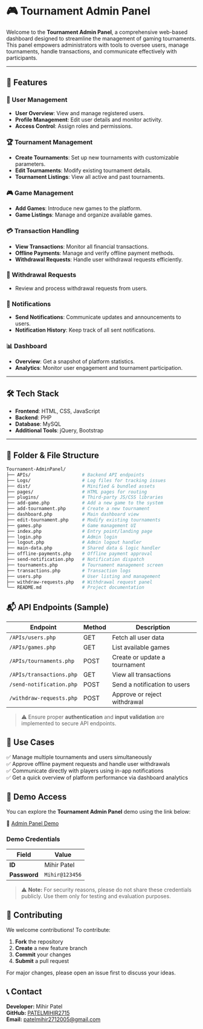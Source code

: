 # 🎮 Tournament Admin Panel

Welcome to the **Tournament Admin Panel**, a comprehensive web-based dashboard designed to streamline the management of gaming tournaments. This panel empowers administrators with tools to oversee users, manage tournaments, handle transactions, and communicate effectively with participants.

---

## 🚀 Features

### 👥 User Management
- **User Overview**: View and manage registered users.
- **Profile Management**: Edit user details and monitor activity.
- **Access Control**: Assign roles and permissions.

### 🏆 Tournament Management
- **Create Tournaments**: Set up new tournaments with customizable parameters.
- **Edit Tournaments**: Modify existing tournament details.
- **Tournament Listings**: View all active and past tournaments.

### 🎮 Game Management
- **Add Games**: Introduce new games to the platform.
- **Game Listings**: Manage and organize available games.

### 💳 Transaction Handling
- **View Transactions**: Monitor all financial transactions.
- **Offline Payments**: Manage and verify offline payment methods.
- **Withdrawal Requests**: Handle user withdrawal requests efficiently.

### 🧾 Withdrawal Requests
- Review and process withdrawal requests from users.

### 📢 Notifications
- **Send Notifications**: Communicate updates and announcements to users.
- **Notification History**: Keep track of all sent notifications.

### 📊 Dashboard
- **Overview**: Get a snapshot of platform statistics.
- **Analytics**: Monitor user engagement and tournament participation.

---

## 🛠️ Tech Stack

- **Frontend**: HTML, CSS, JavaScript
- **Backend**: PHP
- **Database**: MySQL
- **Additional Tools**: jQuery, Bootstrap

---


## 📁 Folder & File Structure

```bash
Tournament-AdminPanel/
├── APIs/                   # Backend API endpoints
├── Logs/                   # Log files for tracking issues
├── dist/                   # Minified & bundled assets
├── pages/                  # HTML pages for routing
├── plugins/                # Third-party JS/CSS libraries
├── add-game.php            # Add a new game to the system
├── add-tournament.php      # Create a new tournament
├── dashboard.php           # Main dashboard view
├── edit-tournament.php     # Modify existing tournaments
├── games.php               # Game management UI
├── index.php               # Entry point/landing page
├── login.php               # Admin login
├── logout.php              # Admin logout handler
├── main-data.php           # Shared data & logic handler
├── offline-payments.php    # Offline payment approval
├── send-notification.php   # Notification dispatch
├── tournaments.php         # Tournament management screen
├── transactions.php        # Transaction logs
├── users.php               # User listing and management
├── withdraw-requests.php   # Withdrawal request panel
└── README.md               # Project documentation
```

## 📬 API Endpoints (Sample)

| Endpoint                  | Method | Description                        |
|---------------------------|--------|------------------------------------|
| `/APIs/users.php`         | GET    | Fetch all user data                |
| `/APIs/games.php`         | GET    | List available games               |
| `/APIs/tournaments.php`   | POST   | Create or update a tournament      |
| `/APIs/transactions.php`  | GET    | View all transactions              |
| `/send-notification.php`  | POST   | Send a notification to users       |
| `/withdraw-requests.php`  | POST   | Approve or reject withdrawal       |

> ⚠️ Ensure proper **authentication** and **input validation** are implemented to secure API endpoints.

## 📌 Use Cases

✅ Manage multiple tournaments and users simultaneously  
✅ Approve offline payment requests and handle user withdrawals  
✅ Communicate directly with players using in-app notifications  
✅ Get a quick overview of platform performance via dashboard analytics  

## 🚩 Demo Access

You can explore the **Tournament Admin Panel** demo using the link below:

🔗 [Admin Panel Demo](https://clash27.com/back/AdminPanel/login.php)

### Demo Credentials

| Field    | Value           |
|----------|-----------------|
| **ID**   | Mihir Patel     |
| **Password** | `Mihir@123456` |

> ⚠️ **Note:** For security reasons, please do not share these credentials publicly. Use them only for testing and evaluation purposes.


## 🤝 Contributing

We welcome contributions! To contribute:

1. **Fork** the repository  
2. **Create** a new feature branch  
3. **Commit** your changes  
4. **Submit** a pull request  

For major changes, please open an issue first to discuss your ideas.

## 📞 Contact

**Developer:** Mihir Patel  
**GitHub:** [PATELMIHIR2715](https://github.com/PATELMIHIR2715)  
**Email:** [patelmihir2712005@gmail.com](mailto:patelmihir2712005@gmail.com)





